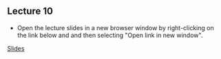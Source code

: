 ## Lecture 10


- Open the lecture slides in a new browser window by right-clicking on the link below and and then selecting "Open link in new window".

[Slides](/assets/lectures/lect10/Lecture_10_noSol.html)                              
